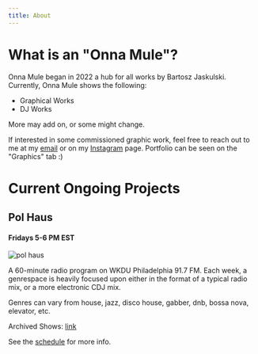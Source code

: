 ```yaml
---
title: About
---
```


# What is an "Onna Mule"?
Onna Mule began in 2022 a hub for all works by Bartosz Jaskulski. Currently, Onna Mule shows the following:

- Graphical Works
- DJ Works

More may add on, or some might change.

If interested in some commissioned graphic work, feel free to reach out to me at my [email](mailto::jaskula242@gmail.com) or on my [Instagram](https://www.instagram.com/onna_mule.arts/) page. Portfolio can be seen on the "Graphics" tab :)

# Current Ongoing Projects

## Pol Haus
#### Fridays 5-6 PM EST

![pol haus](/images/polhaus.png)

A 60-minute radio program on WKDU Philadelphia 91.7 FM. Each week, a genrespace is heavily focused upon either in the format of a typical radio mix, or a more electronic CDJ mix.

Genres can vary from house, jazz, disco house, gabber, dnb, bossa nova, elevator, etc.

Archived Shows: [link](https://soundcloud.com/onna_mule)

See the [schedule](https://wkdu.org/winter2023) for more info.